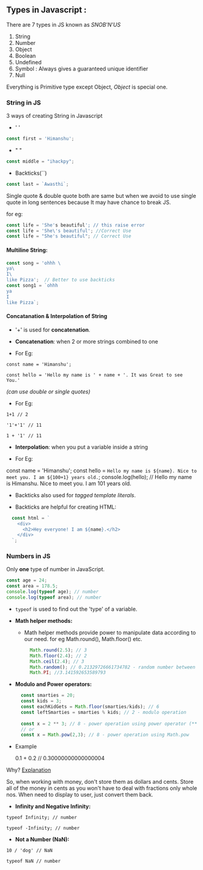 ## Types in Javascript :
There are 7 types in JS known as *SNOB'N'US*
1. String
2. Number
3. Object
4. Boolean
5. Undefined
6. Symbol : Always gives a guaranteed unique identifier
7. Null

Everything is Primitive type except Object, _Object_ is special one.

### String in JS

3 ways of creating String in Javascript
- ' '
```javascript
const first = 'Himanshu';
```
- " "
```javascript
const middle = "ihackpy";
```
- Backticks(``)
```javascript
const last = `Awasthi`;
```
Single quote & double quote both are same but when we avoid to use single quote in long sentences because It may have chance to break JS.

for eg:

```javascript
const life = 'She's beautiful'; // this raise error
const life = 'She\'s beautiful'; //Correct Use
const life = "She's beautiful"; // Correct Use
```
#### Multiline String:
```javascript
const song = 'ohhh \
ya\
I\
like Pizza';  // Better to use backticks
const song1 = `ohhh 
ya
I
like Pizza`;
```
#### Concatanation & Interpolation of String
 -   '+' is used for **concatenation**.
 -   **Concatenation**: when 2 or more strings combined to one
 
 -   For Eg:
    
 `const name = 'Himanshu';`
    
 `const hello = 'Hello my name is ' + name + '. It was Great to see You.'`
    
 _(can use double or single quotes)_
    
 -  For Eg:
 
 ` 1+1 // 2 `
 
 `'1'+'1' // 11 `
 
 `1 + '1' // 11`
 
 -   **Interpolation**: when you put a variable inside a string
 
 -  For Eg:
        
 const name = 'Himanshu'; const hello = `Hello my name is ${name}. Nice to meet you. I am ${100+1} years old.`; console.log(hello); // Hello my name is Himanshu. Nice to meet you. I am 101 years old.
        
-   Backticks also used for _tagged template literals_.

-   Backticks are helpful for creating HTML:

```javascript
  const html = `
    <div>
      <h2>Hey everyone! I am ${name}.</h2>
    </div>
  `;
```

### Numbers in JS



Only **one** type of number in JavaScript.

```javascript
const age = 24;
const area = 178.5;
console.log(typeof age); // number
console.log(typeof area); // number

```

-   `typeof` is used to find out the 'type' of a variable.

-   **Math helper methods:**
    
    -   Math helper methods provide power to manipulate data according to our need. 
    for eg Math.round(), Math.floor() etc.
        
        ```javascript
          Math.round(2.5); // 3
          Math.floor(2.4); // 2
          Math.ceil(2.4); // 3
          Math.random(); // 0.21329726661734782 - random number between 0 and 1
          Math.PI; //3.141592653589793
        
        ```
        
-   **Modulo and Power operators:**
    
    ```javascript
      const smarties = 20;
      const kids = 3;
      const eachKidGets = Math.floor(smarties/kids); // 6
      const leftSmarties = smarties % kids; // 2 - modulo operation
      
      const x = 2 ** 3; // 8 - power operation using power operator (**)
      // or
      const x = Math.pow(2,3); // 8 - power operation using Math.pow
    
    ```
    
-   Example
    
    0.1 + 0.2 // 0.30000000000000004
    

Why? [Explanation](http://0.30000000000000004.com/)

So, when working with money, don't store them as dollars and cents. Store all of the money in cents as you won't have to deal with fractions only whole nos. When need to display to user, just convert them back.

-   **Infinity and Negative Infinity:**

`typeof Infinity; // number`

`typeof -Infinity; // number`

-   **Not a Number (NaN):**

`10 / 'dog' // NaN`

`typeof NaN // number`
